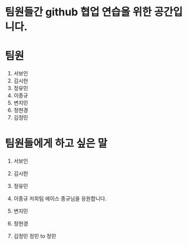 # 팀원들간 github 협업 연습을 위한 공간입니다.

# 팀원
1. 서보인
2. 김시헌
3. 정유민
4. 이종규
5. 변지민
6. 정현경
7. 김정민

# 팀원들에게 하고 싶은 말
1. 서보인

2. 김시헌

3. 정유민

4. 이종규
저희팀 에이스 종규님을 응원합니다.

5. 변지민

6. 정현경

7. 김정민
    정민 to 정민